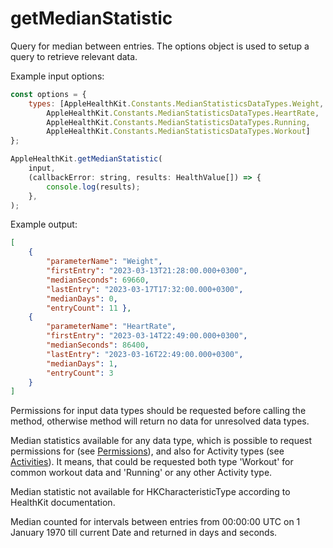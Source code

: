 #  getMedianStatistic

Query for median between entries. The options object is used to setup a query to retrieve relevant data.

Example input options:

```javascript
const options = {
    types: [AppleHealthKit.Constants.MedianStatisticsDataTypes.Weight,
        AppleHealthKit.Constants.MedianStatisticsDataTypes.HeartRate,
        AppleHealthKit.Constants.MedianStatisticsDataTypes.Running,
        AppleHealthKit.Constants.MedianStatisticsDataTypes.Workout]
};
```
```javascript
AppleHealthKit.getMedianStatistic(
    input,
    (callbackError: string, results: HealthValue[]) => {    
        console.log(results);
    },
);
```

Example output:
```json
[ 
    { 
        "parameterName": "Weight",
        "firstEntry": "2023-03-13T21:28:00.000+0300",
        "medianSeconds": 69660,
        "lastEntry": "2023-03-17T17:32:00.000+0300",
        "medianDays": 0,
        "entryCount": 11 },
    { 
        "parameterName": "HeartRate",
        "firstEntry": "2023-03-14T22:49:00.000+0300",
        "medianSeconds": 86400,
        "lastEntry": "2023-03-16T22:49:00.000+0300",
        "medianDays": 1,
        "entryCount": 3         
    } 
]
```

Permissions for input data types should be requested before calling the method, otherwise method will return no data for unresolved data types.   


Median statistics available for any data type, which is possible to request permissions for (see [Permissions](permissions.md)), and also for Activity types (see [Activities](activities.md)). It means, that could be requested both type 'Workout' for common workout data and 'Running' or any other Activity type.   


Median statistic not available for HKCharacteristicType according to HealthKit documentation.   


Median counted for intervals between entries from 00:00:00 UTC on 1 January 1970 till current Date and returned in days and seconds.


